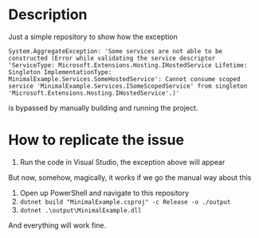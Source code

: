 # Description
Just a simple repository to show how the exception 
```
System.AggregateException: 'Some services are not able to be constructed (Error while validating the service descriptor 'ServiceType: Microsoft.Extensions.Hosting.IHostedService Lifetime: Singleton ImplementationType: MinimalExample.Services.SomeHostedService': Cannot consume scoped service 'MinimalExample.Services.ISomeScopedService' from singleton 'Microsoft.Extensions.Hosting.IHostedService'.)'
```
is bypassed by manually building and running the project.

# How to replicate the issue

1. Run the code in Visual Studio, the exception above will appear

But now, somehow, magically, it works if we go the manual way about this

1. Open up PowerShell and navigate to this repository
2. `dotnet build "MinimalExample.csproj" -c Release -o ./output`
3. `dotnet .\output\MinimalExample.dll`

And everything will work fine.
